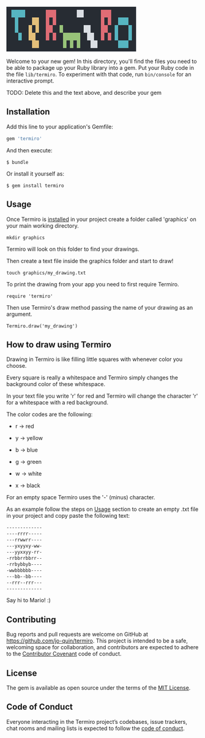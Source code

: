 ![logo](logo.png)

Welcome to your new gem! In this directory, you'll find the files you need to be able to package up your Ruby library into a gem. Put your Ruby code in the file `lib/termiro`. To experiment with that code, run `bin/console` for an interactive prompt.

TODO: Delete this and the text above, and describe your gem

## Installation

Add this line to your application's Gemfile:

```ruby
gem 'termiro'
```

And then execute:

    $ bundle

Or install it yourself as:

    $ gem install termiro

## Usage

Once Termiro is [installed](#installation) in your project create a folder called 'graphics' on your main working directory.

```
mkdir graphics
```

Termiro will look on this folder to find your drawings.

Then create a text file inside the graphics folder and start to draw!

```
touch graphics/my_drawing.txt
```

To print the drawing from your app you need to first require Termiro.

```
require 'termiro'
```

Then use Termiro's draw method passing the name of your drawing as an argument.

```
Termiro.draw('my_drawing')
``` 

## How to draw using Termiro

Drawing in Termiro is like filling little squares with whenever color you choose.

Every square is really a whitespace and Termiro simply changes the background color of these whitespace.

In your text file you write 'r' for red and Termiro will change the character 'r' for a whitespace with a red background.

The color codes are the following:

- r -> red

- y -> yellow

- b -> blue

- g -> green

- w -> white

- x -> black

For an empty space Termiro uses the '-' (minus) character.

As an example follow the steps on [Usage](#usage) section to create an empty .txt file in your project and copy paste the following text:

```
-------------
----rrrr-----
---rrwwrr----
---yxyyxy-ww-
---yyxxyy-rr-
-rrbbrrbbrr--
-rrbybbyb----
-wwbbbbbb----
---bb--bb----
--rrr--rrr---
-------------
```

Say hi to Mario! :)


## Contributing

Bug reports and pull requests are welcome on GitHub at https://github.com/jo-quin/termiro. This project is intended to be a safe, welcoming space for collaboration, and contributors are expected to adhere to the [Contributor Covenant](http://contributor-covenant.org) code of conduct.

## License

The gem is available as open source under the terms of the [MIT License](https://opensource.org/licenses/MIT).

## Code of Conduct

Everyone interacting in the Termiro project’s codebases, issue trackers, chat rooms and mailing lists is expected to follow the [code of conduct](https://github.com/jo-quin/termiro/blob/master/CODE_OF_CONDUCT.md).
